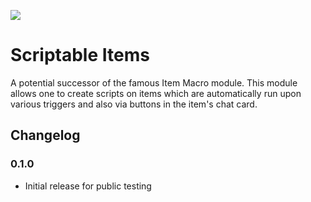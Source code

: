 ![](https://img.shields.io/badge/Foundry-v11-informational)

<!--- Downloads @ Latest Badge -->
<!--- replace <user>/<repo> with your username/repository -->
<!--- ![Latest Release Download Count](https://img.shields.io/github/downloads/<user>/<repo>/latest/module.zip) -->

<!--- Forge Bazaar Install % Badge -->
<!--- replace <your-module-name> with the `name` in your manifest -->
<!--- ![Forge Installs](https://img.shields.io/badge/dynamic/json?label=Forge%20Installs&query=package.installs&suffix=%25&url=https%3A%2F%2Fforge-vtt.com%2Fapi%2Fbazaar%2Fpackage%2F<your-module-name>&colorB=4aa94a) -->

# Scriptable Items

A potential successor of the famous Item Macro module.
This module allows one to create scripts on items which are automatically run upon various triggers and also via buttons in the item's chat card.

## Changelog

### 0.1.0

- Initial release for public testing
